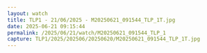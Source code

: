 ```yaml
---
layout: watch
title: TLP1 - 21/06/2025 - M20250621_091544_TLP_1T.jpg
date: 2025-06-21 09:15:44
permalink: /2025/06/21/watch/M20250621_091544_TLP_1
capture: TLP1/2025/202506/20250620/M20250621_091544_TLP_1T.jpg
---
```

